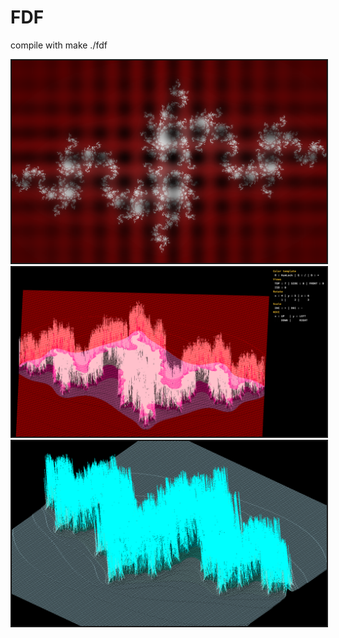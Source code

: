 # FDF

compile with make
./fdf <file witj map>
  
<img src="Screen Shot/Screen Shot1.png"   border="2">
<img src="Screen Shot/Screen Shot2.png"   border="2">
<img src="Screen Shot/Screen Shot3.png"   border="2">
